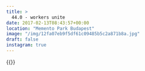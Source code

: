 ```yaml
---
title: >
  44.0 - workers unite
date: 2017-02-13T08:43:57+00:00
location: "Memento Park Budapest"
image: "/img/12fa07eb9f5df61c09485b5c2a871b8a.jpg"
draft: false
instagram: true
---
```


{{<photo src="/img/12fa07eb9f5df61c09485b5c2a871b8a.jpg">}}

